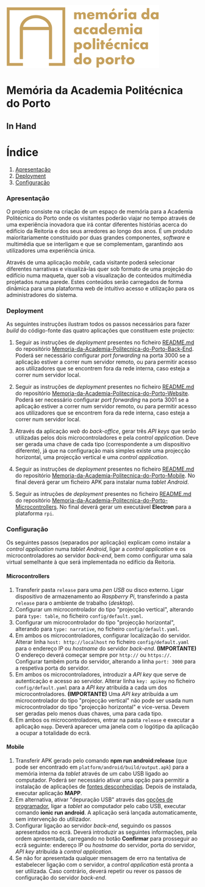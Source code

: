 <img src="docs/logo_mapp1.png" alt="Logótipo MAPP" width="400px"/>

# Memória da Academia Politécnica do Porto #
## In Hand ##

# Índice #

1. [Apresentação](#apresentação)
2. [Deployment](#deployment)
3. [Configuração](#configuração)

### Apresentação ###

O projeto consiste na criação de um espaço de memória para a Academia Politécnica do Porto onde os visitantes poderão viajar no tempo através de uma experiência inovadora que irá contar diferentes histórias acerca do edifício da Reitoria e dos seus arredores ao longo dos anos. É um produto maioritariamente constituído por duas grandes componentes, *software* e multimédia que se interligam e que se complementam, garantindo aos utilizadores uma experiência única.

Através de uma aplicação *mobile*, cada visitante poderá selecionar diferentes narrativas e visualizá-las quer sob formato de uma projeção do edifício numa maqueta, quer sob a visualização de conteúdos multimédia projetados numa parede. Estes conteúdos serão carregados de forma dinâmica para uma plataforma web de intuitivo acesso e utilização para os administradores do sistema.

### Deployment ###

As seguintes instruções ilustram todos os passos necessários para fazer *build* do código-fonte das quatro aplicações que constituem este projecto:

1. Seguir as instruções de *deployment* presentes no ficheiro [README.md](https://github.com/LuisMDuarte95/Memoria-da-Academia-Politecnica-do-Porto-Back-End/blob/master/README.md) do repositório [Memoria-da-Academia-Politecnica-do-Porto-Back-End](https://github.com/LuisMDuarte95/Memoria-da-Academia-Politecnica-do-Porto-Back-End). Poderá ser necessário configurar *port forwarding* na porta 3000 se a aplicação estiver a correr num servidor remoto, ou para permitir acesso aos utilizadores que se encontrem fora da rede interna, caso esteja a correr num servidor local.

2. Seguir as instruções de *deployment* presentes no ficheiro [README.md](https://github.com/LuisMDuarte95/Memoria-da-Academia-Politecnica-do-Porto-Website/blob/master/README.md) do repositório [Memoria-da-Academia-Politecnica-do-Porto-Website](https://github.com/LuisMDuarte95/Memoria-da-Academia-Politecnica-do-Porto-Website). Poderá ser necessário configurar *port forwarding* na porta 3001 se a aplicação estiver a correr num servidor remoto, ou para permitir acesso aos utilizadores que se encontrem fora da rede interna, caso esteja a correr num servidor local.

3. Através da aplicação *web* do *back-office*, gerar três *API keys* que serão utilizadas pelos dois microcontroladores e pela *control application*. Deve ser gerada uma chave de cada tipo (correspondente a um dispositivo diferente), já que na configuração mais simples existe uma projecção horizontal, uma projecção vertical e uma *control application*.

4. Seguir as instruções de *deployment* presentes no ficheiro [README.md](https://github.com/LuisMDuarte95/Memoria-da-Academia-Politecnica-do-Porto-Mobile/blob/master/README.md) do repositório [Memoria-da-Academia-Politecnica-do-Porto-Mobile](https://github.com/LuisMDuarte95/Memoria-da-Academia-Politecnica-do-Porto-Mobile). No final deverá gerar um ficheiro APK para instalar numa *tablet Android*.

5. Seguir as intruções de *deployment* presentes no ficheiro [README.md](https://github.com/LuisMDuarte95/Memoria-da-Academia-Politecnica-do-Porto-Microcontrollers/blob/master/README.md) do repositório [Memoria-da-Academia-Politecnica-do-Porto-Microcontrollers](https://github.com/LuisMDuarte95/Memoria-da-Academia-Politecnica-do-Porto-Microcontrollers). No final deverá gerar um executável **Electron** para a plataforma ```rpi```.

### Configuração ###

Os seguintes passos (separados por aplicação) explicam como instalar a *control application* numa *tablet Android*, ligar a *control application* e os microcontroladores ao servidor *back-end*, bem como configurar uma sala virtual semelhante à que será implementada no edifício da Reitoria.

#### Microcontrollers ####

1. Transferir pasta ```release``` para uma *pen USB* ou disco externo. Ligar dispositivo de armazenamento ao *Raspberry Pi*, transferindo a pasta ```release``` para o ambiente de trabalho (*desktop*).
2. Configurar um microcontrolador do tipo "projecção vertical", alterando para ```type: table```, no ficheiro ```config/default.yaml```.
3. Configurar um microcontrolador do tipo "projecção horizontal", alterando para ```type: narrative```, no ficheiro ```config/default.yaml```.
4. Em ambos os microcontroladores, configurar localização do servidor. Alterar linha ```host: http://localhost``` no ficheiro ```config/default.yaml``` para o endereço IP ou *hostname* do servidor *back-end*. **(IMPORTANTE)** O endereço deverá começar sempre por ```http://``` ou ```https://```. Configurar também porta do servidor, alterando a linha ```port: 3000``` para a respetiva porta do servidor.
6. Em ambos os microcontroladores, introduzir a *API key* que serve de autenticação e acesso ao servidor. Alterar linha ```key: apikey``` no ficheiro ```config/default.yaml``` para a *API key* atribuída a cada um dos microcontroladores. **(IMPORTANTE)** Uma *API key* atribuída a um microcontrolador do tipo "projecção vertical" não pode ser usada num microcontrolador do tipo "projecção horizontal" e vice-versa. Devem ser geradas pelo menos duas chaves, uma para cada tipo.
7. Em ambos os microcontroladores, entrar na pasta ```release``` e executar a aplicação ```mapp```. Deverá aparecer uma janela com o logótipo da aplicação a ocupar a totalidade do ecrã.

#### Mobile ####

1. Transferir APK gerado pelo comando **npm run android:release** (que pode ser encontrado em ```platform/android/build/output.apk```) para a memória interna da *tablet* através de um cabo USB ligado ao computador. Poderá ser necessário ativar uma opção para permitir a instalação de aplicações de [fontes desconhecidas](http://www.androidpit.com.br/forum/660787/como-ativar-fontes-desconhecidas). Depois de instalada, executar aplicação **MAPP**.
2. Em alternativa, ativar "depuração USB" através das [opções de programador](http://www.androidpit.com.br/como-ativar-depuracao-usb-android), ligar a *tablet* ao computador pelo cabo USB, executar comando **ionic run android**. A aplicação será lançada automaticamente, sem intervenção do utilizador.
3. Configurar ligação ao servidor *back-end*, seguindo os passos apresentados no ecrã. Deverá introduzir as seguintes informações, pela ordem apresentada, carregando no botão **Confirmar** para prosseguir ao ecrã seguinte: endereço IP ou *hostname* do servidor, porta do servidor, *API key* atribuída à *control application*.
4. Se não for apresentada qualquer mensagem de erro na tentativa de estabelecer ligação com o servidor, a *control application* está pronta a ser utilizada. Caso contrário, deverá repetir ou rever os passos de configuração do servidor *back-end*.
